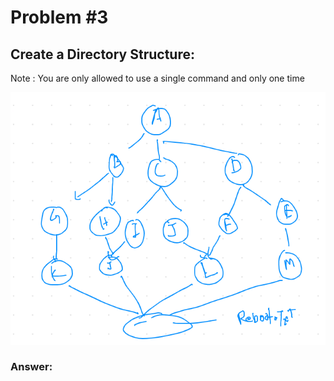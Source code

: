 # Problem #3 
## Create a Directory Structure: 

Note :   You are only allowed to use a single command and only one time

<img src="images/prob3que.png">

### Answer:
